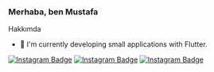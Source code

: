 ### Merhaba, ben Mustafa

 Hakkımda
- 🌱 I'm currently developing small applications with Flutter.

[![Instagram Badge](https://img.shields.io/badge/-Github-0076fb?style=flat-quare&labelColor=fb8500&logo=Github&logoColor=white&link=link)](https://github.com/mstf45?tab=repositories)
[![Instagram Badge](https://img.shields.io/badge/-Instagram-0076fb?style=flat-quare&labelColor=fb8500&logo=instagram&logoColor=white&link=link)](https://www.instagram.com/mstf_ozcannn/) 
[![Instagram Badge](https://img.shields.io/badge/-YouTube-0076fb?style=flat-quare&labelColor=fb8500&logo=YouTube&logoColor=white&link=link)](https://www.youtube.com/@FlutterYazalim/videos) 
